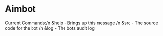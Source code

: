 # Aimbot
Current Commands:/n
&help - Brings up this message /n
&src - The source code for the bot /n
&log - The bots audit log 
